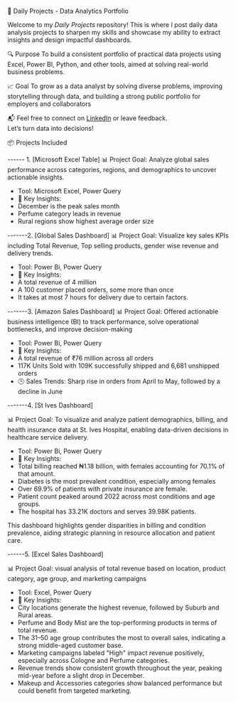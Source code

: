  📁 Daily Projects - Data Analytics Portfolio

Welcome to my *Daily Projects* repository! This is where I post daily data analysis projects to sharpen my skills and showcase my ability to extract insights and design impactful dashboards.

 🔍 Purpose
To build a consistent portfolio of practical data projects using Excel, Power BI, Python, and other tools, aimed at solving real-world business problems.

 📈 Goal
To grow as a data analyst by solving diverse problems, improving storytelling through data, and building a strong public portfolio for employers and collaborators

📬 Feel free to connect on [LinkedIn](https://www.linkedin.com/in/obiekwe-kosi-848b0b26b?utm_source=share&utm_campaign=share_via&utm_content=profile&utm_medium=android_app) or leave feedback.  
Let’s turn data into decisions!


📦 Projects Included

------ 1. [Microsoft Excel Table]
📊 Project Goal:
Analyze global sales performance across categories, regions, and demographics to uncover actionable insights.

- Tool: Microsoft Excel, Power Query
- 🧠 Key Insights:
- December is the peak sales month
- Perfume category leads in revenue
- Rural regions show highest average order size

-------2. [Global Sales Dashboard]
📊 Project Goal:
Visualize key sales KPIs including Total Revenue, Top selling products, gender wise revenue and delivery trends.

- Tool: Power Bi, Power Query
- 🧠 Key Insights:
- A total revenue of 4 million
- A 100 customer placed orders, some more than once
- It takes at most 7 hours for delivery due to certain factors. 

-------3. [Amazon Sales Dashboard]
📊 Project Goal: Offered actionable business intelligence (BI) to track performance, solve operational bottlenecks, and improve decision-making
- Tool: Power Bi, Power Query
- 🧠 Key Insights:
- A total revenue of ₹76 million across all orders
- 117K Units Sold with 109K successfully shipped and 6,681 unshipped orders
- 🕒 Sales Trends: Sharp rise in orders from April to May, followed by a decline in June

-------4.  [St Ives Dashboard]

📊 Project Goal: To visualize and analyze patient demographics, billing, and health insurance data at St. Ives Hospital, enabling data-driven decisions in healthcare service delivery.

- Tool: Power Bi, Power Query
- 🧠 Key Insights:
- Total billing reached ₦1.18 billion, with females accounting for 70.1% of that amount.
- Diabetes is the most prevalent condition, especially among females
- Over 69.9% of patients with private insurance are female.
- Patient count peaked around 2022 across most conditions and age groups.
- The hospital has 33.21K doctors and serves 39.98K patients.

This dashboard highlights gender disparities in billing and condition prevalence, aiding strategic planning in resource allocation and patient care.

------5. [Excel Sales Dashboard]

📊 Project Goal: visual analysis of total revenue based on location, product category, age group, and marketing campaigns

- Tool: Excel, Power Query
- 🧠 Key Insights:
- City locations generate the highest revenue, followed by Suburb and Rural areas.
- Perfume and Body Mist are the top-performing products in terms of total revenue.
- The 31–50 age group contributes the most to overall sales, indicating a strong middle-aged customer base.
- Marketing campaigns labeled "High" impact revenue positively, especially across Cologne and Perfume categories.
- Revenue trends show consistent growth throughout the year, peaking mid-year before a slight drop in December.
- Makeup and Accessories categories show balanced performance but could benefit from targeted marketing.





